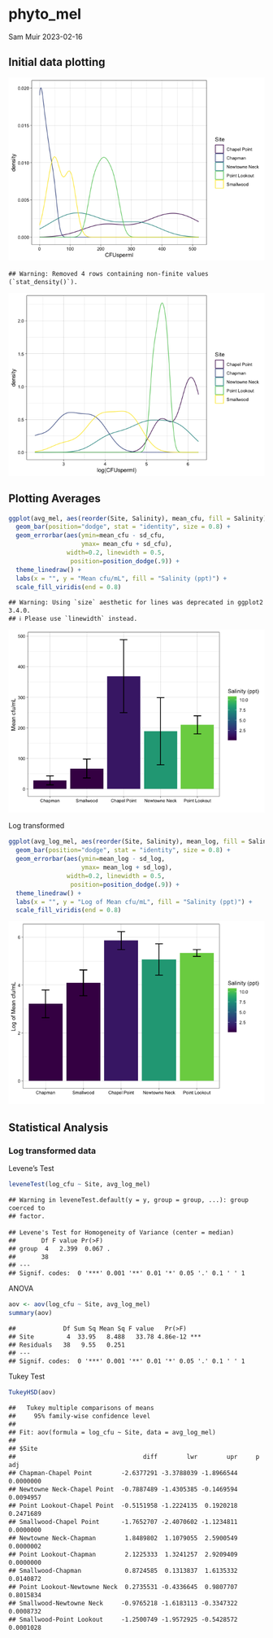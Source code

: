 phyto_mel
================
Sam Muir
2023-02-16

## Initial data plotting

![](phyto_mel_files/figure-gfm/unnamed-chunk-3-1.png)<!-- -->

    ## Warning: Removed 4 rows containing non-finite values (`stat_density()`).

![](phyto_mel_files/figure-gfm/unnamed-chunk-4-1.png)<!-- -->

## Plotting Averages

``` r
ggplot(avg_mel, aes(reorder(Site, Salinity), mean_cfu, fill = Salinity)) +
  geom_bar(position="dodge", stat = "identity", size = 0.8) +
  geom_errorbar(aes(ymin=mean_cfu - sd_cfu, 
                    ymax= mean_cfu + sd_cfu), 
                width=0.2, linewidth = 0.5,
                 position=position_dodge(.9)) +
  theme_linedraw() +
  labs(x = "", y = "Mean cfu/mL", fill = "Salinity (ppt)") +
  scale_fill_viridis(end = 0.8)
```

    ## Warning: Using `size` aesthetic for lines was deprecated in ggplot2 3.4.0.
    ## ℹ Please use `linewidth` instead.

![](phyto_mel_files/figure-gfm/unnamed-chunk-5-1.png)<!-- -->

Log transformed

``` r
ggplot(avg_log_mel, aes(reorder(Site, Salinity), mean_log, fill = Salinity)) +
  geom_bar(position="dodge", stat = "identity", size = 0.8) +
  geom_errorbar(aes(ymin=mean_log - sd_log, 
                    ymax= mean_log + sd_log), 
                width=0.2, linewidth = 0.5,
                 position=position_dodge(.9)) +
  theme_linedraw() +
  labs(x = "", y = "Log of Mean cfu/mL", fill = "Salinity (ppt)") +
  scale_fill_viridis(end = 0.8)
```

![](phyto_mel_files/figure-gfm/unnamed-chunk-6-1.png)<!-- -->

## Statistical Analysis

### Log transformed data

Levene’s Test

``` r
leveneTest(log_cfu ~ Site, avg_log_mel)
```

    ## Warning in leveneTest.default(y = y, group = group, ...): group coerced to
    ## factor.

    ## Levene's Test for Homogeneity of Variance (center = median)
    ##       Df F value Pr(>F)  
    ## group  4   2.399  0.067 .
    ##       38                 
    ## ---
    ## Signif. codes:  0 '***' 0.001 '**' 0.01 '*' 0.05 '.' 0.1 ' ' 1

ANOVA

``` r
aov <- aov(log_cfu ~ Site, avg_log_mel)
summary(aov)
```

    ##             Df Sum Sq Mean Sq F value   Pr(>F)    
    ## Site         4  33.95   8.488   33.78 4.86e-12 ***
    ## Residuals   38   9.55   0.251                     
    ## ---
    ## Signif. codes:  0 '***' 0.001 '**' 0.01 '*' 0.05 '.' 0.1 ' ' 1

Tukey Test

``` r
TukeyHSD(aov)
```

    ##   Tukey multiple comparisons of means
    ##     95% family-wise confidence level
    ## 
    ## Fit: aov(formula = log_cfu ~ Site, data = avg_log_mel)
    ## 
    ## $Site
    ##                                   diff        lwr        upr     p adj
    ## Chapman-Chapel Point        -2.6377291 -3.3788039 -1.8966544 0.0000000
    ## Newtowne Neck-Chapel Point  -0.7887489 -1.4305385 -0.1469594 0.0094957
    ## Point Lookout-Chapel Point  -0.5151958 -1.2224135  0.1920218 0.2471689
    ## Smallwood-Chapel Point      -1.7652707 -2.4070602 -1.1234811 0.0000000
    ## Newtowne Neck-Chapman        1.8489802  1.1079055  2.5900549 0.0000002
    ## Point Lookout-Chapman        2.1225333  1.3241257  2.9209409 0.0000000
    ## Smallwood-Chapman            0.8724585  0.1313837  1.6135332 0.0140872
    ## Point Lookout-Newtowne Neck  0.2735531 -0.4336645  0.9807707 0.8015834
    ## Smallwood-Newtowne Neck     -0.9765218 -1.6183113 -0.3347322 0.0008732
    ## Smallwood-Point Lookout     -1.2500749 -1.9572925 -0.5428572 0.0001028
